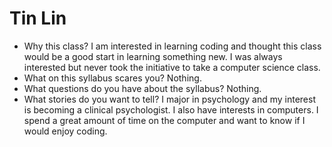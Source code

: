 # Tin Lin

* Why this class?
I am interested in learning coding and thought this class would be a good start in learning something new. I was always interested but never took the initiative to take a computer science class. 
* What on this syllabus scares you?
Nothing.
* What questions do you have about the syllabus?
Nothing.
* What stories do you want to tell?
I major in psychology and my interest is becoming a clinical psychologist. I also have interests in computers. I spend a great amount of time on the computer and want to know if I would enjoy coding.
